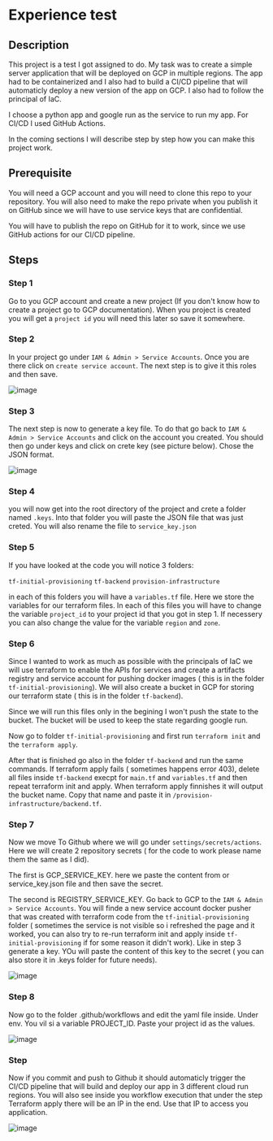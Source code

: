 # Experience test

## Description

This project is a test I got assigned to do. 
My task was to create a simple server application that will be deployed on GCP in multiple regions.
The app had to be containerized and I also had to build a CI/CD pipeline that will automaticly deploy a new version of the app on GCP.
I also had to follow the principal of IaC.

I choose a python app and google run as the service to run my app. For CI/CD I used GitHub Actions.

In the coming sections I will describe step by step how you can make this project work.

## Prerequisite

You will need a GCP account and you will need to clone this repo to your repository. You will also need to make the repo private when you publish it on GitHub since we will have to use service keys that are confidential.

You will have to publish the repo on GitHub for it to work, since we use GitHub actions for our CI/CD pipeline.

## Steps

### Step 1

Go to you GCP account and create a new project (If you don't know how to create a project go to GCP documentation). When you project is created you will get a `project id` you will need this later so save it somewhere.

### Step 2

In your project go under `IAM & Admin > Service Accounts`. Once you are there click on `create service account`. 
The next step is to give it this roles and then save.


![image](https://user-images.githubusercontent.com/25723597/190426785-9745f6d5-7f38-425d-a9dc-1dd0e86bc248.png)

### Step 3

The next step is now to generate a key file. To do that go back to `IAM & Admin > Service Accounts` and click on the account you created. You should then go under keys and click on crete key (see picture below). Chose the JSON format.

![image](https://user-images.githubusercontent.com/25723597/190396795-abc5f9d3-fd72-466e-9116-55895537bfe8.png)

### Step 4

you will now get into the root directory of the project and crete a folder named `.keys`. Into that folder you will paste the JSON file that was just creted. You will also rename the file to `service_key.json`

### Step 5

If you have looked at the code you will notice 3 folders:

`tf-initial-provisioning`
`tf-backend`
`provision-infrastructure`

in each of this folders you will have a `variables.tf` file. Here we store the variables for our terraform files. In each of this files you will have to change the variable `project_id` to your project id that you got in step 1. If necessery you can also change the value for the variable `region` and `zone`.

### Step 6

Since I wanted to work as much as possible with the principals of IaC we will use terraform to enable the APIs for services and create a artifacts registry and service account for pushing docker images ( this is in the folder `tf-initial-provisioning`). We will also create a bucket in GCP for storing our terraform state ( this is in the folder `tf-backend`). 

Since we will run this files only in the begining I won't push the state to the bucket. The bucket will be used to keep the state regarding google run.

Now go to folder `tf-initial-provisioning` and first run `terraform init` and the `terraform apply`. 

After that is finished go also in the folder `tf-backend` and run the same commands. If terraform apply fails ( sometimes happens error 403), delete all files inside `tf-backend` execpt for `main.tf` and `variables.tf` and then repeat terraform init and apply. When terraform apply finnishes it will output the bucket name. Copy that name and paste it in `/provision-infrastructure/backend.tf`.

### Step 7

Now we move To Github where we will go under `settings/secrets/actions`. Here we will create 2 repository secrets ( for the code to work please name them the same as I did).

The first is GCP_SERVICE_KEY. here we paste the content from or service_key.json file and then save the secret.

The second is REGISTRY_SERVICE_KEY. Go back to GCP to the `IAM & Admin > Service Accounts`. You will finde a new service account docker pusher that was created with terraform code from the `tf-initial-provisioning` folder ( sometimes the service is not visible so i refreshed the page and it worked, you can also try to re-run terraform init and apply inside `tf-initial-provisioning` if for some reason it didn't work). Like in step 3 generate a key. YOu will paste the content of this key to the secret ( you can also store it in .keys folder for future needs).

![image](https://user-images.githubusercontent.com/25723597/190438376-f4a5f409-92f7-4047-81aa-a9fb6d1f8520.png)


### Step 8

Now go to the folder .github/workflows and edit the yaml file inside. Under env. You vil si a variable PROJECT_ID. Paste your project id as the values. 

![image](https://user-images.githubusercontent.com/25723597/190438531-06aef5fe-6794-40fd-9f64-9c5c61805049.png)


### Step 

Now if you commit and push to Github it should automaticly trigger the CI/CD pipeline that will build and deploy our app in 3 different cloud run regions.
You will also see inside you workflow execution that under the step Terraform apply there will be an IP in the end. Use that IP to access you application.

![image](https://user-images.githubusercontent.com/25723597/190438665-bed1795f-4965-4f21-854b-26bad2bc96b4.png)


